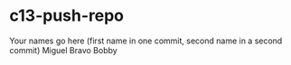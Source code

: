 # c13-push-repo

Your names go here (first name in one commit, second name in a second commit)
Miguel Bravo
Bobby